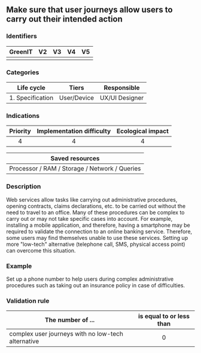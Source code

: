 ## Make sure that user journeys allow users to carry out their intended action

### Identifiers

| GreenIT | V2  | V3  | V4  | V5  |
| :-----: | :-: | :-: | :-: | :-: |
|         |     |     |     |     |

### Categories

|    Life cycle    |    Tiers    |  Responsible   |
| :--------------: | :---------: | :------------: |
| 1. Specification | User/Device | UX/UI Designer |

### Indications

| Priority | Implementation difficulty | Ecological impact |
| :------: | :-----------------------: | :---------------: |
|    4     |             4             |         4         |

|                Saved resources                |
| :-------------------------------------------: |
| Processor / RAM / Storage / Network / Queries |

### Description

Web services allow tasks like carrying out administrative procedures, opening contracts, claims declarations, etc. to be carried out without the need to travel to an office. Many of these procedures can be complex to carry out or may not take specific cases into account. For example, installing a mobile application, and therefore, having a smartphone may be required to validate the connection to an online banking service. Therefore, some users may find themselves unable to use these services. Setting up more "low-tech" alternative (telephone call, SMS, physical access point) can overcome this situation.

### Example

Set up a phone number to help users during complex administrative procedures such as taking out an insurance policy in case of difficulties.

### Validation rule

| The number of ...                                  | is equal to or less than |
| -------------------------------------------------- | :----------------------: |
| complex user journeys with no low-tech alternative |            0             |
